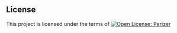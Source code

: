 ## License

This project is licensed under the terms of [![Open License: Perizer](https://img.shields.io/badge/Perizer-Open_License-blue.svg)](https://github.com/perizer/licenses/blob/main/PERIZER_OPEN_LICENSE.md)
